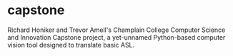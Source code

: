 # capstone
Richard Honiker and Trevor Amell's Champlain College Computer Science and Innovation Capstone project, a yet-unnamed Python-based computer vision tool designed to translate basic ASL.
